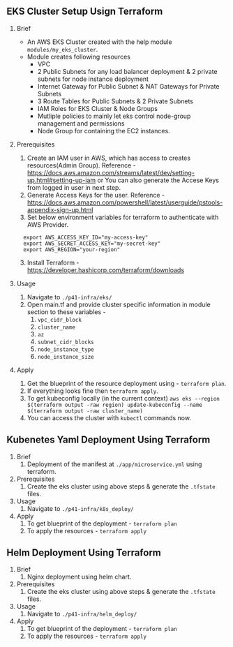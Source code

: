 ## EKS Cluster Setup Usign Terraform
1. Brief
    - An AWS EKS Cluster created with the help module `modules/my_eks_cluster`.
    - Module creates following resources 
        - VPC
        - 2 Public Subnets for any load balancer deployment & 2 private subnets for node instance deployment
        - Internet Gateway for Public Subnet & NAT Gateways for Private Subnets
        - 3 Route Tables for Public Subnets & 2 Private Subnets
        - IAM Roles for EKS Cluster & Node Groups
        - Mutliple policies to mainly let eks control node-group management and permissions
        - Node Group for containing the EC2 instances.

2. Prerequisites
    1. Create an IAM user in AWS, which has access to creates resources(Admin Group). Reference - https://docs.aws.amazon.com/streams/latest/dev/setting-up.html#setting-up-iam or You can also generate the Accese Keys from logged in user in next step.
    2. Generate Access Keys for the user. Reference - https://docs.aws.amazon.com/powershell/latest/userguide/pstools-appendix-sign-up.html
    <!-- 3. We will use `aws configure` or `aws configure --profile ${name of user you created}` command to set up aws context for Terraform, provide the access information to the prompt. -->
    3. Set below environment variables for terraform to authenticate with AWS Provider.
      ```
        export AWS_ACCESS_KEY_ID="my-access-key"
        export AWS_SECRET_ACCESS_KEY="my-secret-key"
        export AWS_REGION="your-region"
      ```
    3. Install Terraform - https://developer.hashicorp.com/terraform/downloads

3. Usage 
    1. Navigate to `./p41-infra/eks/`
    2. Open main.tf and provide cluster specific information in module section to these variables -
        1. `vpc_cidr_block `
        2. `cluster_name`
        3. `az`
        4. `subnet_cidr_blocks`
        5. `node_instance_type`
        6. `node_instance_size`

4. Apply
    1. Get the blueprint of the resource deployment using - `terraform plan`.
    2. If everything looks fine then `terraform apply`.
    3. To get kubeconfig locally (in the current context) `aws eks --region $(terraform output -raw region) update-kubeconfig --name $(terraform output -raw cluster_name)`
    4. You can access the cluster with `kubectl` commands now. 

## Kubenetes Yaml Deployment Using Terraform
1. Brief 
    1. Deployment of the manifest at `./app/microservice.yml` using terraform.
2. Prerequisites
    1. Create the eks cluster using above steps & generate the `.tfstate` files.
3. Usage
    1. Navigate to `./p41-infra/k8s_deploy/`
    <!-- 2. When applying terraform commands, it will ask for `profile`, please provide the aws profile you created at the start. -->
4. Apply 
    1. To get blueprint of the deployment - `terraform plan`
    2. To apply the resources - `terraform apply`


## Helm Deployment Using Terraform
1. Brief
    1. Nginx deployment using helm chart.
2. Prerequisites
    1. Create the eks cluster using above steps & generate the `.tfstate` files.
3. Usage
    1. Navigate to `./p41-infra/helm_deploy/`
    <!-- 2. When applying terraform commands, it will ask for `profile`, please provide the aws profile you created at the start. -->
4. Apply 
    1. To get blueprint of the deployment - `terraform plan`
    2. To apply the resources - `terraform apply`